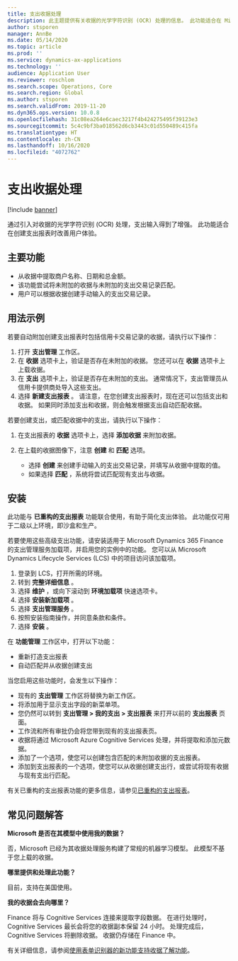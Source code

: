 ```yaml
---
title: 支出收据处理
description: 此主题提供有关收据的光学字符识别 (OCR) 处理的信息。 此功能适合在 Microsoft Dynamics 365 Finance 中创建支出报表时改善用户体验。
author: stsporen
manager: AnnBe
ms.date: 05/14/2020
ms.topic: article
ms.prod: ''
ms.service: dynamics-ax-applications
ms.technology: ''
audience: Application User
ms.reviewer: roschlom
ms.search.scope: Operations, Core
ms.search.region: Global
ms.author: stsporen
ms.search.validFrom: 2019-11-20
ms.dyn365.ops.version: 10.0.8
ms.openlocfilehash: 31c08ea264e6caec3217f4b424275495f39123e3
ms.sourcegitcommit: 5c4c9bf3ba018562d6cb3443c01d550489c415fa
ms.translationtype: HT
ms.contentlocale: zh-CN
ms.lasthandoff: 10/16/2020
ms.locfileid: "4072762"
---
```

# <a name="expense-receipt-processing"></a>支出收据处理

[!include [banner](../includes/banner.md)]

通过引入对收据的光学字符识别 (OCR) 处理，支出输入得到了增强。 此功能适合在创建支出报表时改善用户体验。

## <a name="key-features"></a>主要功能

- 从收据中提取商户名称、日期和总金额。
- 该功能尝试将未附加的收据与未附加的支出交易记录匹配。
- 用户可以根据收据创建手动输入的支出交易记录。

## <a name="usage-examples"></a>用法示例

若要自动附加创建支出报表时包括信用卡交易记录的收据，请执行以下操作：

  1. 打开 **支出管理** 工作区。
  2. 在 **收据** 选项卡上，验证是否存在未附加的收据。 您还可以在 **收据** 选项卡上上载收据。
  3. 在 **支出** 选项卡上，验证是否存在未附加的支出。 通常情况下，支出管理员从信用卡提供商处导入这些支出。
  4. 选择 **新建支出报表** 。 请注意，在您创建支出报表时，现在还可以包括支出和收据。 如果同时添加支出和收据，则会触发根据支出自动匹配收据。

若要创建支出，或匹配收据中的支出，请执行以下操作：

  1. 在支出报表的 **收据** 选项卡上，选择 **添加收据** 来附加收据。
  2. 在上载的收据图像下，注意 **创建** 和 **匹配** 选项。

      - 选择 **创建** 来创建手动输入的支出交易记录，并填写从收据中提取的值。
      - 如果选择 **匹配** ，系统将尝试匹配现有支出与收据。

## <a name="installation"></a>安装

此功能与 **已重构的支出报表** 功能联合使用，有助于简化支出体验。 此功能仅可用于二级以上环境，即沙盒和生产。

若要使用这些高级支出功能，请安装适用于 Microsoft Dynamics 365 Finance 的支出管理服务加载项，并启用您的实例中的功能。 您可以从 Microsoft Dynamics Lifecycle Services (LCS) 中的项目访问该加载项。

1. 登录到 LCS，打开所需的环境。
2. 转到 **完整详细信息** 。
3. 选择 **维护** ，或向下滚动到 **环境加载项** 快速选项卡。
4. 选择 **安装新加载项** 。
5. 选择 **支出管理服务** 。
6. 按照安装指南操作，并同意条款和条件。
7. 选择 **安装** 。

在 **功能管理** 工作区中，打开以下功能：

- 重新打造支出报表
- 自动匹配并从收据创建支出

当您启用这些功能时，会发生以下操作：

- 现有的 **支出管理** 工作区将替换为新工作区。
- 将添加用于显示支出字段的新菜单项。
- 您仍然可以转到 **支出管理 > 我的支出 > 支出报表** 来打开以前的 **支出报表** 页面。
- 工作流和所有审批仍会将您带到现有的支出报表页。
- 收据将通过 Microsoft Azure Cognitive Services 处理，并将提取和添加元数据。
- 添加了一个选项，使您可以创建包含匹配的未附加收据的支出报表。
- 添加到支出报表的一个选项，使您可以从收据创建支出行，或尝试将现有收据与现有支出行匹配。

有关已重构的支出报表功能的更多信息，请参见[已重构的支出报表](ExpenseWorkspaceNew.md)。

## <a name="frequently-asked-questions"></a>常见问题解答

**Microsoft 是否在其模型中使用我的数据？**

否，Microsoft 已经为其收据处理服务构建了常规的机器学习模型。 此模型不基于您上载的收据。

**哪里提供和处理此功能？**

目前，支持在美国使用。

**我的收据会去向哪里？**

Finance 将与 Cognitive Services 连接来提取字段数据。 在进行处理时，Cognitive Services 最长会将您的收据副本保留 24 小时。 处理完成后，Cognitive Services 将删除收据。 收据仍存储在 Finance 中。

有关详细信息，请参阅[使用表单识别器的新功能支持收据了解功能](https://azure.microsoft.com/blog/enable-receipt-understanding-with-form-recognizer-s-new-capability/)。
